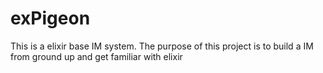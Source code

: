 # exPigeon
This is a elixir base IM system. The purpose of this project is to build a IM from ground up and get familiar with elixir
